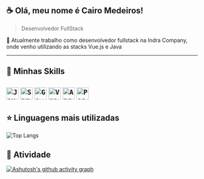 ## :coffee: Olá, meu nome é <strong>Cairo Medeiros!</strong>

> Desenvolvedor FullStack

🔭 Atualmente trabalho como desenvolvedor fullstack na Indra Company, onde venho utilizando as stacks Vue.js e Java


----

## 🚀 Minhas Skills

<code><img height="32" src="https://img.shields.io/badge/Java-ED8B00?style=for-the-badge&logo=java&logoColor=white" alt="Java"/></code>
<code><img height="32" src="https://img.shields.io/badge/Spring_Boot-F2F4F9?style=for-the-badge&logo=spring-boot" alt="Spring Boot"/></code>
<code><img height="32" src="https://img.shields.io/badge/go-%2300ADD8.svg?style=for-the-badge&logo=go&logoColor=white" alt="Go"/></code>
<code><img height="32" src="https://img.shields.io/badge/Vue.js-35495E?style=for-the-badge&logo=vuedotjs&logoColor=4FC08D" alt="Vue"/></code>
<code><img height="32" src="https://img.shields.io/badge/Angular-DD0031?style=for-the-badge&logo=angular&logoColor=white" alt="Angular"/></code>
<code><img height="32" src="https://img.shields.io/badge/PostgreSQL-316192?style=for-the-badge&logo=postgresql&logoColor=white" alt="PostegreSQL"/></code>
---

## ⭐ Linguagens mais utilizadas
![Top Langs](https://github-readme-stats.vercel.app/api/top-langs/?username=cairomedeiros&layout=compact&theme=tokyonight)

## :robot: Atividade
[![Ashutosh's github activity graph](https://github-readme-activity-graph.vercel.app/graph?username=cairomedeiros&bg_color=030707&color=42d9ff&line=42d9ff&point=7c7e7e&area=true&hide_border=true)](https://github.com/ashutosh00710/github-readme-activity-graph)
